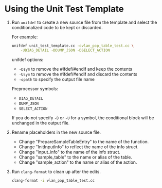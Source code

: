 # Using the Unit Test Template

1. Run `unifdef` to create a new source file from the template and
   select the conditionalized code to be kept or discarded.

   For example:

   ```bash
   unifdef unit_test_template.cc -ovlan_pop_table_test.cc \
       -UDIAG_DETAIL -DDUMP_JSON -DSELECT_ACTION
   ```

   unifdef options:

   - `-Dsym` to remove the #ifdef/#endif and keep the contents
   - `-Usym` to remove the #ifdef/#endif and discard the contents
   - `-opath` to specify the output file name

   Preprocessor symbols:

   - `DIAG_DETAIL`
   - `DUMP_JSON`
   - `SELECT_ACTION`

   If you do not specify `-D` or `-U` for a symbol, the conditional
   block will be unchanged in the output file.

2. Rename placeholders in the new source file.

   - Change "PrepareSampleTableEntry" to the name of the function.
   - Change "InitInputInfo" to reflect the name of the info struct.
   - Change "input_info" to the name of the info struct.
   - Change "sample_table" to the name or alias of the table.
   - Change "sample_action" to the name or alias of the action.

3. Run `clang-format` to clean up after the edits.

   ```bash
   clang-format -i vlan_pop_table_test.cc
   ```
